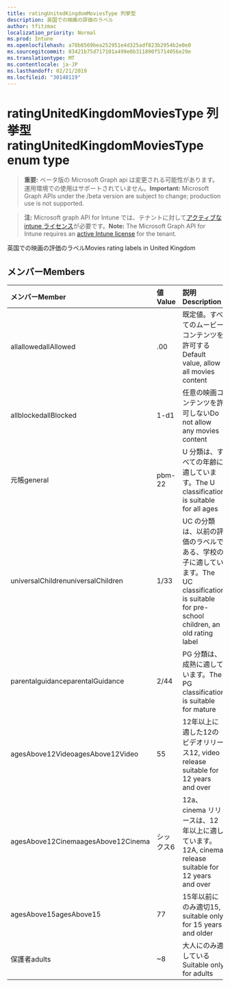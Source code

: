 ```yaml
---
title: ratingUnitedKingdomMoviesType 列挙型
description: 英国での映画の評価のラベル
author: tfitzmac
localization_priority: Normal
ms.prod: Intune
ms.openlocfilehash: a78b8569bea252951e4d325adf823b2954b2e0e0
ms.sourcegitcommit: 03421b75d717101a499e0b311890f5714056e29e
ms.translationtype: MT
ms.contentlocale: ja-JP
ms.lasthandoff: 02/21/2019
ms.locfileid: "30148119"
---
```

# <a name="ratingunitedkingdommoviestype-enum-type"></a><span data-ttu-id="9d64d-103">ratingUnitedKingdomMoviesType 列挙型</span><span class="sxs-lookup"><span data-stu-id="9d64d-103">ratingUnitedKingdomMoviesType enum type</span></span>

> <span data-ttu-id="9d64d-104">**重要:** ベータ版の Microsoft Graph api は変更される可能性があります。運用環境での使用はサポートされていません。</span><span class="sxs-lookup"><span data-stu-id="9d64d-104">**Important:** Microsoft Graph APIs under the /beta version are subject to change; production use is not supported.</span></span>

> <span data-ttu-id="9d64d-105">**注:** Microsoft graph API for Intune では、テナントに対して[アクティブな intune ライセンス](https://go.microsoft.com/fwlink/?linkid=839381)が必要です。</span><span class="sxs-lookup"><span data-stu-id="9d64d-105">**Note:** The Microsoft Graph API for Intune requires an [active Intune license](https://go.microsoft.com/fwlink/?linkid=839381) for the tenant.</span></span>

<span data-ttu-id="9d64d-106">英国での映画の評価のラベル</span><span class="sxs-lookup"><span data-stu-id="9d64d-106">Movies rating labels in United Kingdom</span></span>

## <a name="members"></a><span data-ttu-id="9d64d-107">メンバー</span><span class="sxs-lookup"><span data-stu-id="9d64d-107">Members</span></span>
|<span data-ttu-id="9d64d-108">メンバー</span><span class="sxs-lookup"><span data-stu-id="9d64d-108">Member</span></span>|<span data-ttu-id="9d64d-109">値</span><span class="sxs-lookup"><span data-stu-id="9d64d-109">Value</span></span>|<span data-ttu-id="9d64d-110">説明</span><span class="sxs-lookup"><span data-stu-id="9d64d-110">Description</span></span>|
|:---|:---|:---|
|<span data-ttu-id="9d64d-111">allallowed</span><span class="sxs-lookup"><span data-stu-id="9d64d-111">allAllowed</span></span>|<span data-ttu-id="9d64d-112">.0</span><span class="sxs-lookup"><span data-stu-id="9d64d-112">0</span></span>|<span data-ttu-id="9d64d-113">既定値。すべてのムービーコンテンツを許可する</span><span class="sxs-lookup"><span data-stu-id="9d64d-113">Default value, allow all movies content</span></span>|
|<span data-ttu-id="9d64d-114">allblocked</span><span class="sxs-lookup"><span data-stu-id="9d64d-114">allBlocked</span></span>|<span data-ttu-id="9d64d-115">1-d</span><span class="sxs-lookup"><span data-stu-id="9d64d-115">1</span></span>|<span data-ttu-id="9d64d-116">任意の映画コンテンツを許可しない</span><span class="sxs-lookup"><span data-stu-id="9d64d-116">Do not allow any movies content</span></span>|
|<span data-ttu-id="9d64d-117">元帳</span><span class="sxs-lookup"><span data-stu-id="9d64d-117">general</span></span>|<span data-ttu-id="9d64d-118">pbm-2</span><span class="sxs-lookup"><span data-stu-id="9d64d-118">2</span></span>|<span data-ttu-id="9d64d-119">U 分類は、すべての年齢に適しています。</span><span class="sxs-lookup"><span data-stu-id="9d64d-119">The U classification is suitable for all ages</span></span>|
|<span data-ttu-id="9d64d-120">universalChildren</span><span class="sxs-lookup"><span data-stu-id="9d64d-120">universalChildren</span></span>|<span data-ttu-id="9d64d-121">1/3</span><span class="sxs-lookup"><span data-stu-id="9d64d-121">3</span></span>|<span data-ttu-id="9d64d-122">UC の分類は、以前の評価のラベルである、学校の子に適しています。</span><span class="sxs-lookup"><span data-stu-id="9d64d-122">The UC classification is suitable for pre-school children, an old rating label</span></span>|
|<span data-ttu-id="9d64d-123">parentalguidance</span><span class="sxs-lookup"><span data-stu-id="9d64d-123">parentalGuidance</span></span>|<span data-ttu-id="9d64d-124">2/4</span><span class="sxs-lookup"><span data-stu-id="9d64d-124">4</span></span>|<span data-ttu-id="9d64d-125">PG 分類は、成熟に適しています。</span><span class="sxs-lookup"><span data-stu-id="9d64d-125">The PG classification is suitable for mature</span></span>|
|<span data-ttu-id="9d64d-126">agesAbove12Video</span><span class="sxs-lookup"><span data-stu-id="9d64d-126">agesAbove12Video</span></span>|<span data-ttu-id="9d64d-127">5</span><span class="sxs-lookup"><span data-stu-id="9d64d-127">5</span></span>|<span data-ttu-id="9d64d-128">12年以上に適した12のビデオリリース</span><span class="sxs-lookup"><span data-stu-id="9d64d-128">12, video release suitable for 12 years and over</span></span>|
|<span data-ttu-id="9d64d-129">agesAbove12Cinema</span><span class="sxs-lookup"><span data-stu-id="9d64d-129">agesAbove12Cinema</span></span>|<span data-ttu-id="9d64d-130">シックス</span><span class="sxs-lookup"><span data-stu-id="9d64d-130">6</span></span>|<span data-ttu-id="9d64d-131">12a、cinema リリースは、12年以上に適しています。</span><span class="sxs-lookup"><span data-stu-id="9d64d-131">12A, cinema release suitable for 12 years and over</span></span>|
|<span data-ttu-id="9d64d-132">agesAbove15</span><span class="sxs-lookup"><span data-stu-id="9d64d-132">agesAbove15</span></span>|<span data-ttu-id="9d64d-133">7</span><span class="sxs-lookup"><span data-stu-id="9d64d-133">7</span></span>|<span data-ttu-id="9d64d-134">15年以前にのみ適切</span><span class="sxs-lookup"><span data-stu-id="9d64d-134">15, suitable only for 15 years and older</span></span>|
|<span data-ttu-id="9d64d-135">保護者</span><span class="sxs-lookup"><span data-stu-id="9d64d-135">adults</span></span>|<span data-ttu-id="9d64d-136">~</span><span class="sxs-lookup"><span data-stu-id="9d64d-136">8</span></span>|<span data-ttu-id="9d64d-137">大人にのみ適している</span><span class="sxs-lookup"><span data-stu-id="9d64d-137">Suitable only for adults</span></span>|




